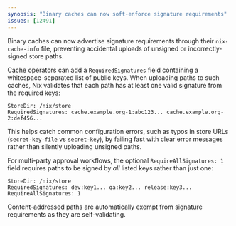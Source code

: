 ```yaml
---
synopsis: "Binary caches can now soft-enforce signature requirements"
issues: [12491]
---
```


Binary caches can now advertise signature requirements through their
`nix-cache-info` file, preventing accidental uploads of unsigned or
incorrectly-signed store paths.

Cache operators can add a `RequiredSignatures` field containing a
whitespace-separated list of public keys. When uploading paths to such caches,
Nix validates that each path has at least one valid signature from the required
keys:

```
StoreDir: /nix/store
RequiredSignatures: cache.example.org-1:abc123... cache.example.org-2:def456...
```

This helps catch common configuration errors, such as typos in store URLs
(`secret-key-file` vs `secret-key`), by failing fast with clear error messages
rather than silently uploading unsigned paths.

For multi-party approval workflows, the optional `RequireAllSignatures: 1` field
requires paths to be signed by *all* listed keys rather than just one:

```
StoreDir: /nix/store
RequiredSignatures: dev:key1... qa:key2... release:key3...
RequireAllSignatures: 1
```

Content-addressed paths are automatically exempt from signature requirements as
they are self-validating.
